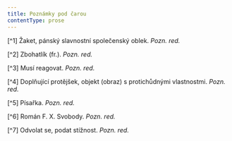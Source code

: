 ```yaml
---
title: Poznámky pod čarou
contentType: prose
---
```


<section>

[^1] Žaket, pánský slavnostní společenský oblek. _Pozn. red._

[^2] Zbohatlík (fr.). _Pozn. red._

[^3] Musí reagovat. _Pozn. red._

[^4] Doplňující protějšek, objekt (obraz) s protichůdnými vlastnostmi. _Pozn. red._

[^5] Písařka. _Pozn. red._

[^6] Román F. X. Svobody. _Pozn. red._

[^7] Odvolat se, podat stížnost. _Pozn. red._

</section>
